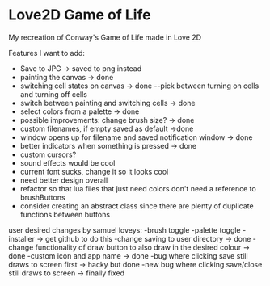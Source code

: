 # Love2D Game of Life
 My recreation of Conway's Game of Life made in Love 2D

 Features I want to add: 
 - Save to JPG -> saved to png instead
 - painting the canvas -> done
 - switching cell states on canvas -> done
    --pick between turning on cells and turning off cells
 - switch between painting and switching cells -> done
 - select colors from a palette -> done
 - possible improvements: change brush size? -> done
 - custom filenames, if empty saved as default ->done
 - window opens up for filename and saved notification window -> done
 - better indicators when something is pressed -> done
 - custom cursors?
 - sound effects would be cool
 - current font sucks, change it so it looks cool
 - need better design overall
 - refactor so that lua files that just need colors don't need a reference to brushButtons
 - consider creating an abstract class since there are plenty of duplicate functions between buttons

 user desired changes by samuel loveys:
-brush toggle
-palette toggle
-installer -> get github to do this
-change saving to user directory -> done
-change functionality of draw button to also draw in the desired colour -> done
-custom icon and app name -> done
-bug where clicking save still draws to screen first -> hacky but done
-new bug where clicking save/close still draws to screen -> finally fixed